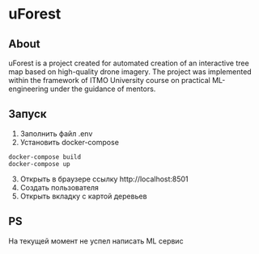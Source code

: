 # uForest

## About
uForest is a project created for automated creation of an interactive tree map based on high-quality drone imagery. 
The project was implemented within the framework of ITMO University course on practical ML-engineering under the guidance of mentors.

## Запуск

1. Заполнить файл .env
2. Установить docker-compose
   
```shell
docker-compose build
docker-compose up
```

3. Открыть в браузере ссылку http://localhost:8501
4. Создать пользователя 
5. Открыть вкладку с картой деревьев

## PS
На текущей момент не успел написать ML сервис
